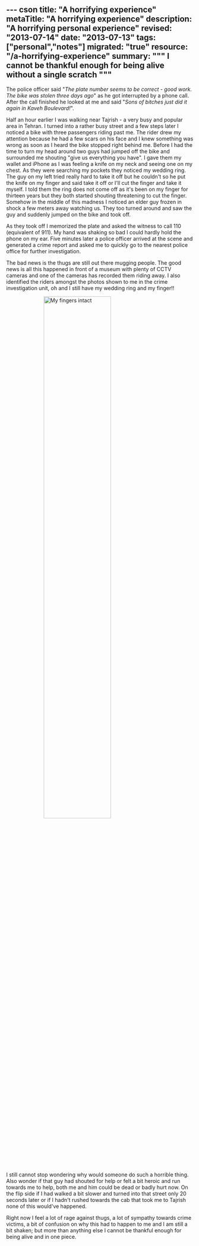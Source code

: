 --- cson
title: "A horrifying experience"
metaTitle: "A horrifying experience"
description: "A horrifying personal experience"
revised: "2013-07-14"
date: "2013-07-13"
tags: ["personal","notes"]
migrated: "true"
resource: "/a-horrifying-experience"
summary: """
I cannot be thankful enough for being alive without a single scratch
"""
---
The police officer said "*The plate number seems to be correct - good work. The bike was stolen three days ago*" as he got interrupted by a phone call. After the call finished he looked at me and said "*Sons of bitches just did it again in Kaveh Boulevard!*".

Half an hour earlier I was walking near Tajrish - a very busy and popular area in Tehran. I turned into a rather busy street and a few steps later I noticed a bike with three passengers riding past me. The rider drew my attention because he had a few scars on his face and I knew something was wrong as soon as I heard the bike stopped right behind me. Before I had the time to turn my head around two guys had jumped off the bike and surrounded me shouting "give us everything you have". I gave them my wallet and iPhone as I was feeling a knife on my neck and seeing one on my chest. As they were searching my pockets they noticed my wedding ring. The guy on my left tried really hard to take it off but he couldn't so he put the knife on my finger and said take it off or I'll cut the finger and take it myself. I told them the ring does not come off as it's been on my finger for thirteen years but they both started shouting threatening to cut the finger. Somehow in the middle of this madness I noticed an elder guy frozen in shock a few meters away watching us. They too turned around and saw the guy and suddenly jumped on the bike and took off.

As they took off I memorized the plate and asked the witness to call 110 (equivalent of 911). My hand was shaking so bad I could hardly hold the phone on my ear. Five minutes later a police officer arrived at the scene and generated a crime report and asked me to quickly go to the nearest police office for further investigation.

The bad news is the thugs are still out there mugging people. The good news is all this happened in front of a museum with plenty of CCTV cameras and one of the cameras has recorded them riding away. I also identified the riders amongst the photos shown to me in the crime investigation unit, oh and I still have my wedding ring and my finger!!

<img src="/get/ring-finger.jpg" alt="My fingers intact" height="60%" width="60%" style="display:block; margin-left: auto; margin-right: auto" />

I still cannot stop wondering why would someone do such a horrible thing. Also wonder if that guy had shouted for help or felt a bit heroic and run towards me to help, both me and him could be dead or badly hurt now. On the flip side if I had walked a bit slower and turned into that street only 20 seconds later or if I hadn't rushed towards the cab that took me to Tajrish none of this would've happened. 

Right now I feel a lot of rage against thugs, a lot of sympathy towards crime victims, a bit of confusion on why this had to happen to me and I am still a bit shaken; but more than anything else I cannot be thankful enough for being alive and in one piece. 